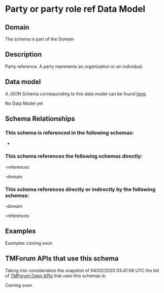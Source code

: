 # Party or party role ref Data Model

## Domain

The  schema is part of the  Domain

## Description

Party reference. A party represents an organization or an individual.

## Data model

A JSON Schema corresponding to this data model can be found
[here](https://github.com/tmforum-rand/schemas/blob/candidates/EngagedParty/PartyOrPartyRoleRef.schema.json).

No Data Model yet

## Schema Relationships

### This schema is referenced in the following schemas:

-

### This schema references the following schemas directly:

-references

-domain

### This schema references directly or indirectly by the following schemas:

-domain

-references



## Examples

Examples coming soon

## TMForum APIs that use this schema

Taking into consideration the snapshot of 04/02/2020 03:41:06 UTC the list of [TMForum Open APIs](https://www.tmforum.org/open-apis/) that uses this schemas is:

Coming soon